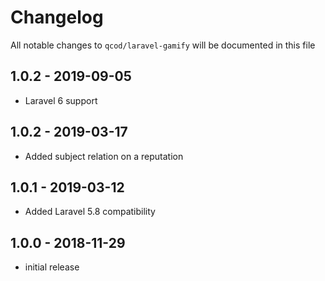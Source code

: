 # Changelog

All notable changes to `qcod/laravel-gamify` will be documented in this file

## 1.0.2 - 2019-09-05

- Laravel 6 support

## 1.0.2 - 2019-03-17

- Added subject relation on a reputation

## 1.0.1 - 2019-03-12

- Added Laravel 5.8 compatibility

## 1.0.0 - 2018-11-29

- initial release
